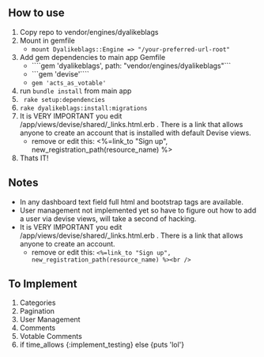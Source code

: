 ## How to use

1. Copy repo to vendor/engines/dyalikeblags
1. Mount in gemfile
	* ```mount Dyalikeblags::Engine => "/your-preferred-url-root"```
2. Add gem dependencies to main app Gemfile
	* ````gem 'dyalikeblags', path: "vendor/engines/dyalikeblags"```
	* ```gem 'devise'````
	* ```gem 'acts_as_votable'```
5. run ```bundle install``` from main app
6. ``` rake setup:dependencies```
7. ```rake dyalikeblags:install:migrations```
8. It is VERY IMPORTANT you edit /app/views/devise/shared/_links.html.erb . There is a link that allows anyone to create an account that is installed with default Devise views.
	* remove or edit this: <%=link_to "Sign up", new_registration_path(resource_name) %><br />
9. Thats IT!


## Notes
* In any dashboard text field full html and bootstrap tags are available.
* User management not implemented yet so have to figure out how to add a user via devise views, will take a second of hacking.
* It is VERY IMPORTANT you edit /app/views/devise/shared/_links.html.erb .  There is a link that allows anyone to create an account.  
   *  remove or edit this: ``` <%=link_to "Sign up", new_registration_path(resource_name) %><br /> ```



## To Implement
1. Categories
2. Pagination 
3. User Management  
4. Comments
5. Votable Comments
4. if time_allows {:implement_testing} else {puts 'lol'}





